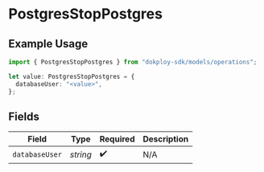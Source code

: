 # PostgresStopPostgres

## Example Usage

```typescript
import { PostgresStopPostgres } from "dokploy-sdk/models/operations";

let value: PostgresStopPostgres = {
  databaseUser: "<value>",
};
```

## Fields

| Field              | Type               | Required           | Description        |
| ------------------ | ------------------ | ------------------ | ------------------ |
| `databaseUser`     | *string*           | :heavy_check_mark: | N/A                |